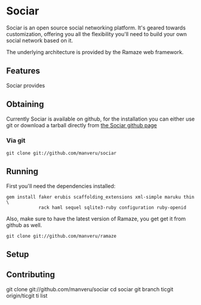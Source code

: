 # Sociar

Sociar is an open source social networking platform.
It's geared towards customization, offering you all the flexibility you'll need
to build your own social network based on it.

The underlying architecture is provided by the Ramaze web framework.

## Features

Sociar provides

## Obtaining

Currently Sociar is available on github, for the installation you can either
use git or download a tarball directly from [the Sociar github
page](http://github.com/manveru/sociar)

### Via git

    git clone git://github.com/manveru/sociar

## Running

First you'll need the dependencies installed:

    gem install faker erubis scaffolding_extensions xml-simple maruku thin \
                rack haml sequel sqlite3-ruby configuration ruby-openid

Also, make sure to have the latest version of Ramaze, you get get it from
github as well.

    git clone git://github.com/manveru/ramaze

## Setup

## Contributing

  git clone git://github.com/manveru/sociar
  cd sociar
  git branch ticgit origin/ticgit
  ti list
